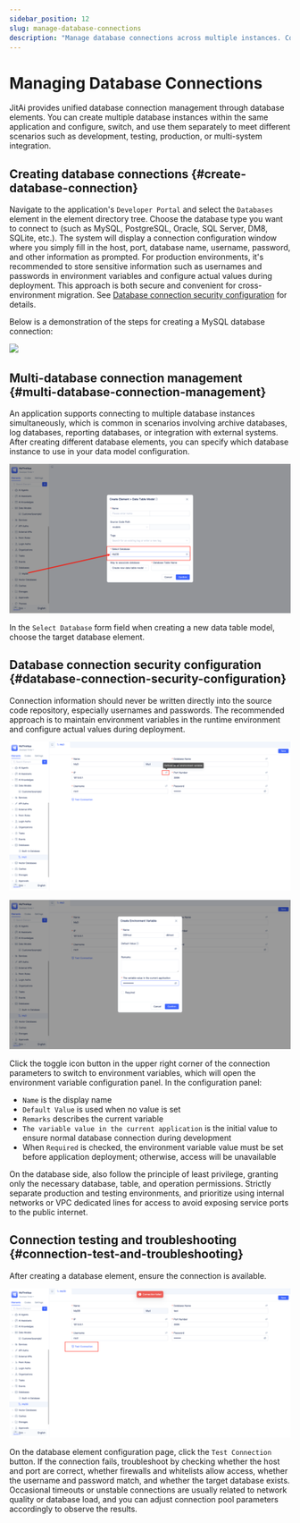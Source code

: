 ```yaml
---
sidebar_position: 12
slug: manage-database-connections
description: "Manage database connections across multiple instances. Configure MySQL, PostgreSQL, Oracle, SQL Server, and more for different scenarios."
---
```


# Managing Database Connections
JitAi provides unified database connection management through database elements. You can create multiple database instances within the same application and configure, switch, and use them separately to meet different scenarios such as development, testing, production, or multi-system integration.

## Creating database connections {#create-database-connection}
Navigate to the application's `Developer Portal` and select the `Databases` element in the element directory tree. Choose the database type you want to connect to (such as MySQL, PostgreSQL, Oracle, SQL Server, DM8, SQLite, etc.). The system will display a connection configuration window where you simply fill in the host, port, database name, username, password, and other information as prompted. For production environments, it's recommended to store sensitive information such as usernames and passwords in environment variables and configure actual values during deployment. This approach is both secure and convenient for cross-environment migration. See [Database connection security configuration](#database-connection-security-configuration) for details.

Below is a demonstration of the steps for creating a MySQL database connection:

![](./img/create-database-element.gif)

## Multi-database connection management {#multi-database-connection-management}
An application supports connecting to multiple database instances simultaneously, which is common in scenarios involving archive databases, log databases, reporting databases, or integration with external systems. After creating different database elements, you can specify which database instance to use in your data model configuration.

![](./img/create-database-element-step-3-1.png)

In the `Select Database` form field when creating a new data table model, choose the target database element.

## Database connection security configuration {#database-connection-security-configuration}
Connection information should never be written directly into the source code repository, especially usernames and passwords. The recommended approach is to maintain environment variables in the runtime environment and configure actual values during deployment.

![Define Environment Variables](./img/define-environment-variables.png)

![Create Environment Variables](./img/create-environment-variables.png)

Click the toggle icon button in the upper right corner of the connection parameters to switch to environment variables, which will open the environment variable configuration panel. In the configuration panel:

- `Name` is the display name
- `Default Value` is used when no value is set
- `Remarks` describes the current variable
- `The variable value in the current application` is the initial value to ensure normal database connection during development
- When `Required` is checked, the environment variable value must be set before application deployment; otherwise, access will be unavailable

On the database side, also follow the principle of least privilege, granting only the necessary database, table, and operation permissions. Strictly separate production and testing environments, and prioritize using internal networks or VPC dedicated lines for access to avoid exposing service ports to the public internet.

## Connection testing and troubleshooting {#connection-test-and-troubleshooting}
After creating a database element, ensure the connection is available.

![Test Database Connection](./img/test-database-connection.png)

On the database element configuration page, click the `Test Connection` button. If the connection fails, troubleshoot by checking whether the host and port are correct, whether firewalls and whitelists allow access, whether the username and password match, and whether the target database exists. Occasional timeouts or unstable connections are usually related to network quality or database load, and you can adjust connection pool parameters accordingly to observe the results.


